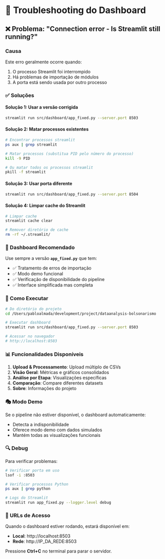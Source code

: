 # 🔧 Troubleshooting do Dashboard

## ❌ Problema: "Connection error - Is Streamlit still running?"

### Causa
Este erro geralmente ocorre quando:
1. O processo Streamlit foi interrompido
2. Há problemas de importação de módulos
3. A porta está sendo usada por outro processo

### ✅ Soluções

#### Solução 1: Usar a versão corrigida
```bash
streamlit run src/dashboard/app_fixed.py --server.port 8503
```

#### Solução 2: Matar processos existentes
```bash
# Encontrar processos streamlit
ps aux | grep streamlit

# Matar processos (substitua PID pelo número do processo)
kill -9 PID

# Ou matar todos os processos streamlit
pkill -f streamlit
```

#### Solução 3: Usar porta diferente
```bash
streamlit run src/dashboard/app_fixed.py --server.port 8504
```

#### Solução 4: Limpar cache do Streamlit
```bash
# Limpar cache
streamlit cache clear

# Remover diretório de cache
rm -rf ~/.streamlit/
```

### 🎯 Dashboard Recomendado

Use sempre a versão **`app_fixed.py`** que tem:
- ✅ Tratamento de erros de importação
- ✅ Modo demo funcional
- ✅ Verificação de disponibilidade do pipeline
- ✅ Interface simplificada mas completa

### 🚀 Como Executar

```bash
# Do diretório do projeto
cd /Users/pabloalmada/development/project/dataanalysis-bolsonarismo

# Executar dashboard
streamlit run src/dashboard/app_fixed.py --server.port 8503

# Acessar no navegador
# http://localhost:8503
```

### 📊 Funcionalidades Disponíveis

1. **Upload & Processamento**: Upload múltiplo de CSVs
2. **Visão Geral**: Métricas e gráficos consolidados  
3. **Análise por Etapa**: Visualizações específicas
4. **Comparação**: Compare diferentes datasets
5. **Sobre**: Informações do projeto

### 🎭 Modo Demo

Se o pipeline não estiver disponível, o dashboard automaticamente:
- Detecta a indisponibilidade
- Oferece modo demo com dados simulados
- Mantém todas as visualizações funcionais

### 🔍 Debug

Para verificar problemas:

```bash
# Verificar porta em uso
lsof -i :8503

# Verificar processos Python
ps aux | grep python

# Logs do Streamlit
streamlit run app_fixed.py --logger.level debug
```

### 📝 URLs de Acesso

Quando o dashboard estiver rodando, estará disponível em:
- **Local**: http://localhost:8503
- **Rede**: http://IP_DA_REDE:8503

Pressione **Ctrl+C** no terminal para parar o servidor.